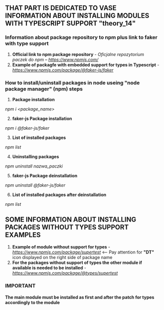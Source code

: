 ## THAT PART IS DEDICATED TO VASE INFORMATION ABOUT INSTALLING MODULES WITH TYPESCRIPT SUPPORT "theory_14"

### Information about package repository to npm plus link to faker with type support
1. **Official link to npm package repository** - *Oficjalne repozytorium paczek do npm – https://www.npmjs.com/*
2. **Example of packagfe with embedded support for types in Typescript** - *https://www.npmjs.com/package/@faker-js/faker*

### How to install/uninstall packages in node useing "node package manager" (npm) steps
1. **Package installation**

*npm i <package_name>*

2. **faker-js Package installation**

*npm i @faker-js/faker*

3. **List of installed packages**

*npm list*

4. **Uninstalling packages**

*npm uninstall nazwa_paczki*

5. **faker-js Package deinstallation**

*npm uninstall @faker-js/faker*

6. **List of installed packages after deinstallation**

*npm list*

## SOME INFORMATION ABOUT INSTALLING PACKAGES WITHOUT TYPES SUPPORT EXAMPLES
1. **Example of module without support for types** - *https://www.npmjs.com/package/supertest* <-- Pay attention for **"DT"** icon displayed on the right side of package name
2. **For the packages without support of types the other module if available is needed to be installed** - *https://www.npmjs.com/package/@types/supertest*
### IMPORTANT
#### The main module must be installed as first and after the patch for types accordingly to the module